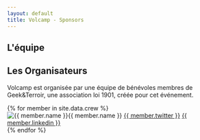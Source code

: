 ```yaml
---
layout: default
title: Volcamp - Sponsors
---
```

<section class="page-header" style="background-image:url(https://www.volcamp.io/asset/images/chainedespuys_header.jpg);">
    <div class="container">
        <div class="row justify-content-center">
            <div class="col-lg-8">
                <div class="content text-center">
                    <h1 class="mb-3 text-white text-capitalize letter-spacing">L'équipe</h1>
                    <div class="divider mx-auto mb-4 bg-white"></div>
                </div>
            </div>
        </div>
    </div>
</section>
<section class="section-speaker section">
    <div class="container">
        <div class="row section-heading">
            <div class="col-lg-8">
                <div class="heading">
                    <div class="pl-90">
                        <h2>Les Organisateurs</h2>
                    </div>
                </div>
            </div>
        </div>
        <div class="row">
            <div class="col-lg-12">
                <p>
                Volcamp est organisée par une équipe de bénévoles membres de Geek&Terroir, une association loi 1901, créée pour cet événement.
                </p>
            </div>
        </div>
        <div class="row">
        {% for member in site.data.crew %}
            <div class="col-lg-4">
            <div><img src="{{ site.baseurl }}/asset/images/orga/{{ member.photo }}.jpg" alt="{{ member.name }}" class="float-right">{{ member.name }}
                <a href="https://twitter.com/{{ member.twitter }}" class="tw"><i class="icon-twitter"></i>{{ member.twitter }}</a>
                <a href="https://www.linkedin.com/in/{{ member.linkedin }}" class="lnked"><i class="icon-linkedin-squared"></i>{{ member.linkedin }}</a>
            </div>
            </div>
        {% endfor %}
        </div>
    </div>
</section>
